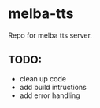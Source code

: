 # melba-tts


Repo for melba tts server.


**TODO:**
----
- clean up code
- add build intructions
- add error handling